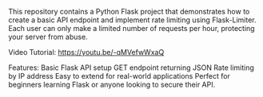 This repository contains a Python Flask project that demonstrates how to create a basic API endpoint and implement rate limiting using Flask-Limiter. Each user can only make a limited number of requests per hour, protecting your server from abuse.

Video Tutorial:
https://youtu.be/-qMVefwWxaQ

Features:
Basic Flask API setup
GET endpoint returning JSON
Rate limiting by IP address
Easy to extend for real-world applications
Perfect for beginners learning Flask or anyone looking to secure their API.
